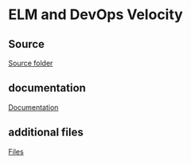 # ELM and DevOps Velocity

## Source

[Source folder](src/README.md)

## documentation

[Documentation](docs/index.md)

## additional files

[Files](files/README.md)